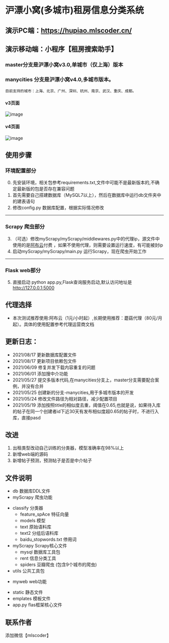 # 沪漂小窝(多城市)租房信息分类系统
## 演示PC端：https://hupiao.mlscoder.cn/ 
## 演示移动端：小程序【租房搜索助手】
### master分支是沪漂小窝v3.0,单城市（仅上海）版本
### manycities 分支是沪漂小窝v4.0,多城市版本。
    目前支持的城市：上海、北京、广州、深圳、杭州、南京、武汉、重庆、成都。
#### v3页面
![image](https://user-images.githubusercontent.com/49440936/118770069-79f9c180-b8b3-11eb-921f-d315dfc5597d.png)
#### v4页面
![image](https://user-images.githubusercontent.com/49440936/119754742-74176800-bed3-11eb-9d25-5bbb99a77c12.png)


## 使用步骤
### 环境配置部分

0. 先安装环境，相关包参考requirements.txt,文件中可能不是最新版本的,不确定最新版的包是否存在兼容问题
1. 首先需要自己搭建数据库（MySQL7以上），然后在数据库中运行db文件夹中的建表语句
2. 修改config.py 数据库配置，根据实际情况修改
------------
### Scrapy 爬虫部分

3. （可选）修改myScrapy/myScrapy/middlewares.py中的代理ip，源文件中使用的是[阿布云](https://www.abuyun.com/ "阿布云")付费 ，如果不使用代理，则需要设置运行速度，有可能被封ip
4. 启动myScrapy/myScrapy/main.py 运行Scrapy，现在爬虫开始工作
------------
### Flask web部分

5. 直接启动 python app.py,Flask查询服务启动,默认访问地址是 http://127.0.0.1:5000 

## 代理选择
* 本次测试推荐使用:阿布云（1元/小时起）,长期使用推荐：蘑菇代理（80元/月起）。具体的使用配置参考代理运营商文档

## 更新日志：

* 2021/08/17 更新数据库配置文件
* 2021/08/17 更新项目依赖包文件
* 2021/06/09 修复并发下载内容重复的问题
* 2021/06/01 添加搜中介功能
* 2021/05/27 提交多版本代码,在manycities分支上，master分支需要配合案例，并没有合并
* 2021/05/25 创建新的分支-manycities,用于多城市版本的开发
* 2021/05/24 修改文件路径为相对路径，减少配置项目
* 2021/05/19 添加按照title的相似度去重，阈值在0.65,也就是说，如果待入库的帖子在同一个创建者id下近30天有发布相似度超0.65的帖子时，不进行入库，直接pasd

## 改进
1. 出租类型改动自己训练的分类器，模型准确率在98%以上
2. 新增web端的源码
3. 新增帖子预测，预测帖子是否是中介帖子

## 文件说明
- db 数据库DDL文件
- myScrapy 爬虫功能
 * classify 分类器
    * feature_spAce 特征向量
    * models 模型
    * text 原始语料库
    * text2 分组后语料库
    * baidu_stopwords.txt 停用词
 * myScrapy Scrapy核心文件
    * mysql 数据库工具包
    * rent 信息分类工具
    * spiders 豆瓣爬虫 (包含9个城市的爬虫)
 * utils 公共工具包
- myweb web功能
 * static 静态文件
 * emplates 模板文件
 * app.py flas框架核心文件

## 联系作者
添加微信【mlscoder】
